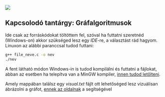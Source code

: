 ![](https://img.shields.io/badge/language-C-blue.svg)

## Kapcsolodó tantárgy: Gráfalgoritmusok

Ide csak az forráskódokat töltöttem fel, szóval ha futtatni szeretnéd (Windows-on) akkor szükséged lesz egy *IDE*-re, a választást rád hagyom. <br>
Linuxon az alábbi paranccsal tudod futtani:
``` bash
g++ file_neve.c -o nev
./nev
```
A fent látható módon Windows-in is tudod kompilálni és futtatni a fájlokat, abban az esetben ha telepítva van a MinGW kompiler, [innen tudod letőlteni](https://osdn.net/projects/mingw/releases/).

Amely mappában találsz egy *visual.txt* fájlt ott lehetőséged lesz vizuálisan ábrázolni a gráfot, [ennek az oldalnak](http://www.webgraphviz.com/) a segítségével
